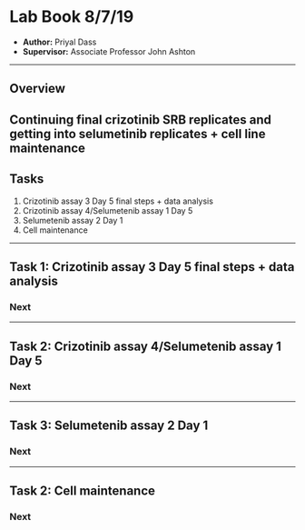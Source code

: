 # Lab Book 8/7/19
- **Author:** Priyal Dass
- **Supervisor:** Associate Professor John Ashton
------------------------------------------------------------------
## Overview

Continuing final crizotinib SRB replicates and getting into selumetinib replicates + cell line maintenance
------------------------------------------------------------------
## Tasks
1. Crizotinib assay 3 Day 5 final steps + data analysis
2. Crizotinib assay 4/Selumetenib assay 1 Day 5
3. Selumetenib assay 2 Day 1
4. Cell maintenance
------------------------------------------------------------------
## Task 1: Crizotinib assay 3 Day 5 final steps + data analysis

### Next

------------------------------------------------------------------
## Task 2: Crizotinib assay 4/Selumetenib assay 1 Day 5

### Next

------------------------------------------------------------------
## Task 3: Selumetenib assay 2 Day 1

### Next

------------------------------------------------------------------
## Task 2: Cell maintenance

### Next
